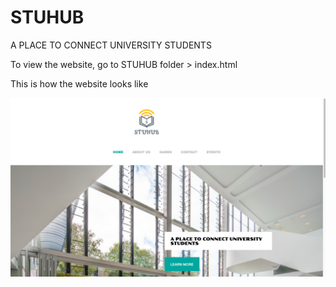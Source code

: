 # STUHUB
A PLACE TO CONNECT UNIVERSITY STUDENTS

To view the website, go to STUHUB folder > index.html

This is how the website looks like

![websitepic](website.png)
